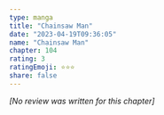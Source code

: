 ```yaml
---
type: manga
title: "Chainsaw Man"
date: "2023-04-19T09:36:05"
name: "Chainsaw Man"
chapter: 104
rating: 3
ratingEmoji: ⭐️⭐️⭐️
share: false
---
```


_[No review was written for this chapter]_
